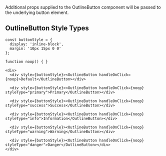 Additional props supplied to the OutlineButton component will be passed to the underlying button element.

## OutlineButton Style Types

```
const buttonStyle = {
  display: 'inline-block',
  margin: '10px 15px 0 0'
};

function noop() { }

<div>
  <div style={buttonStyle}><OutlineButton handleOnClick={noop}>Default</OutlineButton></div>

  <div style={buttonStyle}><OutlineButton handleOnClick={noop} styleType="primary">Primary</OutlineButton></div>

  <div style={buttonStyle}><OutlineButton handleOnClick={noop} styleType="success">Success</OutlineButton></div>

  <div style={buttonStyle}><OutlineButton handleOnClick={noop} styleType="info">Information</OutlineButton></div>

  <div style={buttonStyle}><OutlineButton handleOnClick={noop} styleType="warning">Warning</OutlineButton></div>

  <div style={buttonStyle}><OutlineButton handleOnClick={noop} styleType="danger">Danger</OutlineButton></div>
</div>
```
